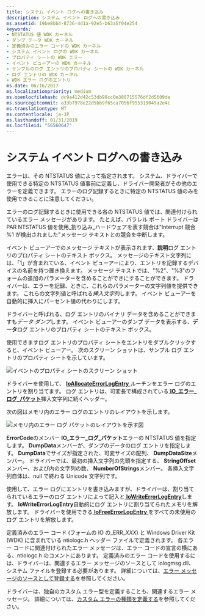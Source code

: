 ```yaml
---
title: システム イベント ログへの書き込み
description: システム イベント ログへの書き込み
ms.assetid: 19be8bb4-8736-4d1a-92e5-b63a5f04e254
keywords:
- NTSTATUS 値 WDK カーネル
- ダンプ データ WDK カーネル
- 定義済みのエラー コードの WDK カーネル
- システム イベント ログの WDK カーネル
- プロパティ シートの WDK エラー
- イベント ビューアーの WDK カーネル
- サンプルのログ エントリのプロパティ シートの WDK カーネル
- ログ エントリの WDK カーネル
- WDK エラー ログのエントリ
ms.date: 06/16/2017
ms.localizationpriority: medium
ms.openlocfilehash: dc9a412d42c53db98cc0e380715576df2d5609de
ms.sourcegitcommit: a33b7978e22d5bb9f65ca7056f955319049a2e4c
ms.translationtype: MT
ms.contentlocale: ja-JP
ms.lasthandoff: 01/31/2019
ms.locfileid: "56560647"
---
```

# <a name="writing-to-the-system-event-log"></a>システム イベント ログへの書き込み





エラーは、その NTSTATUS 値によって指定されます。 システム、ドライバーで使用できる特定の NTSTATUS 値事前に定義し、ドライバー開発者がその他のエラーを定義できます。 エラーのログ記録するときに特定の NTSTATUS 値のみを使用できることに注意してください。

エラーのログ記録するときに使用できる各の NTSTATUS 値では、関連付けられているエラー メッセージがあります。 たとえば、パラレル ポート ドライバーは PAR NTSTATUS 値を使用\_割り込み\_ハードウェアを表す競合は"Interrupt 競合 %1 が検出されました"メッセージ テキストとの競合を中断します。

イベント ビューアーでのメッセージ テキストが表示されます、**説明**ログ エントリのプロパティ シートのテキスト ボックス。 メッセージのテキスト文字列には、「1」が含まれている、イベント ビューアーにより、エントリを記録するデバイスの名前を持つ置き換えます。 メッセージ テキストでは、"%2"、"%3"のフォームの追加のパラメーターを含めることができにすることができます。 ドライバーは、エラーを記録、ときに、これらのパラメーターの文字列値を提供できます。 これらの文字列値と呼ばれる*挿入文字列*します。 イベント ビューアーを自動的に挿入にパーセント値の代わりにします。

ドライバーと呼ばれる、ログ エントリのバイナリ データを含めることができますも*データ ダンプ*します。 イベント ビューアーのダンプ データを表示する、**データ**ログ エントリのプロパティ シートのテキスト ボックス。

使用できますログ エントリのプロパティ シートをエントリをダブルクリックすると、イベント ビューアー。 次のスクリーン ショットは、サンプル ログ エントリのプロパティ シートを示しています。

![イベントのプロパティ シートのスクリーン ショット](images/event-properties.png)

ドライバーを使用して、 [ **IoAllocateErrorLogEntry** ](https://msdn.microsoft.com/library/windows/hardware/ff548245)ルーチンをエラー ログのエントリを割り当てます。 ログ エントリは、可変長で構成されている[ **IO\_エラー\_ログ\_パケット**](https://msdn.microsoft.com/library/windows/hardware/ff550571)挿入文字列に続くヘッダー。

次の図はメモリ内のエラー ログのエントリのレイアウトを示します。

![メモリ内のエラー ログ パケットのレイアウトを示す図 ](images/errorlogentry.png)

**ErrorCode**のメンバー **IO\_エラー\_ログ\_パケット**エラーの NTSTATUS 値を指定します。 **DumpData**メンバーが、ダンプのデータのログ エントリを指定します。 **DumpData**でサイズが指定された、可変サイズの配列、 **DumpDataSize**メンバー。 ドライバーでは、最初の挿入文字列の先頭を指定する、 **StringOffset**メンバー、および内の文字列の数、 **NumberOfStrings**メンバー。 各挿入文字列自体は、null で終わる Unicode 文字列です。

使用して、エラー ログにエントリを書き込みますが、ドライバーは、割り当てられているエラーのログ エントリによって記入と[ **IoWriteErrorLogEntry**](https://msdn.microsoft.com/library/windows/hardware/ff550527)します。 **IoWriteErrorLogEntry**自動的にログ エントリに割り当てられたメモリを解放します。 ドライバーを使用できる[ **IoFreeErrorLogEntry** ](https://msdn.microsoft.com/library/windows/hardware/ff549107)をすべての未使用のログ エントリを解放します。

定義済みのエラー コード (フォームの IO の\_ERR\_*XXX*) と Windows Driver Kit (WDK) に含まれている ntiologc.h ヘッダー ファイルで定義されます。 各エラー コードに関連付けられたエラー メッセージは、エラー コードの宣言の横にある、ntiologc.h のコメントにあります。 定義済みのエラー コードを使用するには、ドライバーは、関連するエラー メッセージのソースとして iologmsg.dll、システム ファイルを登録する必要があります。 詳細については、[エラー メッセージのソースとして登録する](registering-as-a-source-of-error-messages.md)を参照してください。

ドライバーは、独自のカスタム エラー型を定義することも、関連するエラー メッセージ。 詳細については、[カスタム エラーの種類を定義する](defining-custom-error-types.md)を参照してください。

 

 




